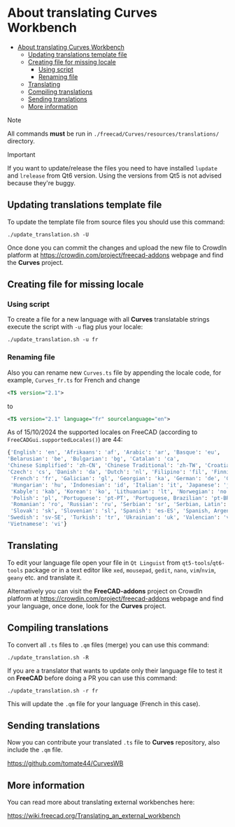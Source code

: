 # About translating Curves Workbench

<!--toc:start-->
- [About translating Curves Workbench](#about-translating-curves-workbench)
  - [Updating translations template file](#updating-translations-template-file)
  - [Creating file for missing locale](#creating-file-for-missing-locale)
    - [Using script](#using-script)
    - [Renaming file](#renaming-file)
  - [Translating](#translating)
  - [Compiling translations](#compiling-translations)
  - [Sending translations](#sending-translations)
  - [More information](#more-information)
<!--toc:end-->

> [!NOTE]
> All commands **must** be run in `./freecad/Curves/resources/translations/` directory.

> [!IMPORTANT]
> If you want to update/release the files you need to have installed
> `lupdate` and `lrelease` from Qt6 version. Using the versions from
> Qt5 is not advised because they're buggy.

## Updating translations template file

To update the template file from source files you should use this command:

```shell
./update_translation.sh -U
```

Once done you can commit the changes and upload the new file to CrowdIn platform
at <https://crowdin.com/project/freecad-addons> webpage and find the **Curves** project.

## Creating file for missing locale

### Using script

To create a file for a new language with all **Curves** translatable strings execute
the script with `-u` flag plus your locale:

```shell
./update_translation.sh -u fr
```

### Renaming file

Also you can rename new `Curves.ts` file by appending the locale code,
for example, `Curves_fr.ts` for French and change

```xml
<TS version="2.1">
```

to

```xml
<TS version="2.1" language="fr" sourcelanguage="en">
```

As of 15/10/2024 the supported locales on FreeCAD
(according to `FreeCADGui.supportedLocales()`) are 44:

```python
{'English': 'en', 'Afrikaans': 'af', 'Arabic': 'ar', 'Basque': 'eu',
'Belarusian': 'be', 'Bulgarian': 'bg', 'Catalan': 'ca',
'Chinese Simplified': 'zh-CN', 'Chinese Traditional': 'zh-TW', 'Croatian': 'hr',
'Czech': 'cs', 'Danish': 'da', 'Dutch': 'nl', 'Filipino': 'fil', 'Finnish': 'fi',
 'French': 'fr', 'Galician': 'gl', 'Georgian': 'ka', 'German': 'de', 'Greek': 'el',
 'Hungarian': 'hu', 'Indonesian': 'id', 'Italian': 'it', 'Japanese': 'ja',
 'Kabyle': 'kab', 'Korean': 'ko', 'Lithuanian': 'lt', 'Norwegian': 'no',
 'Polish': 'pl', 'Portuguese': 'pt-PT', 'Portuguese, Brazilian': 'pt-BR',
 'Romanian': 'ro', 'Russian': 'ru', 'Serbian': 'sr', 'Serbian, Latin': 'sr-CS',
 'Slovak': 'sk', 'Slovenian': 'sl', 'Spanish': 'es-ES', 'Spanish, Argentina': 'es-AR',
'Swedish': 'sv-SE', 'Turkish': 'tr', 'Ukrainian': 'uk', 'Valencian': 'val-ES',
'Vietnamese': 'vi'}
```

## Translating

To edit your language file open your file in `Qt Linguist` from `qt5-tools`/`qt6-tools`
package or in a text editor like `xed`, `mousepad`, `gedit`, `nano`, `vim`/`nvim`,
`geany` etc. and translate it.

Alternatively you can visit the **FreeCAD-addons** project on CrowdIn platform
at <https://crowdin.com/project/freecad-addons> webpage and find your language,
once done, look for the **Curves** project.

## Compiling translations

To convert all `.ts` files to `.qm` files (merge) you can use this command:

```shell
./update_translation.sh -R
```

If you are a translator that wants to update only their language file
to test it on **FreeCAD** before doing a PR you can use this command:

```shell
./update_translation.sh -r fr
```

This will update the `.qm` file for your language (French in this case).

## Sending translations

Now you can contribute your translated `.ts` file to **Curves** repository,
also include the `.qm` file.

<https://github.com/tomate44/CurvesWB>

## More information

You can read more about translating external workbenches here:

<https://wiki.freecad.org/Translating_an_external_workbench>

